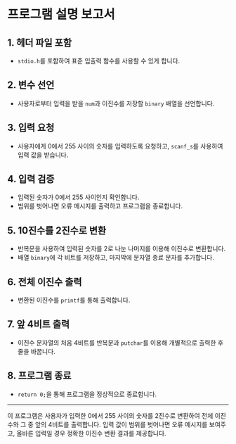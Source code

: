 # 프로그램 설명 보고서

## 1. 헤더 파일 포함
- `stdio.h`를 포함하여 표준 입출력 함수를 사용할 수 있게 합니다.

## 2. 변수 선언
- 사용자로부터 입력을 받을 `num`과 이진수를 저장할 `binary` 배열을 선언합니다.

## 3. 입력 요청
- 사용자에게 0에서 255 사이의 숫자를 입력하도록 요청하고, `scanf_s`를 사용하여 입력 값을 받습니다.

## 4. 입력 검증
- 입력된 숫자가 0에서 255 사이인지 확인합니다. 
- 범위를 벗어나면 오류 메시지를 출력하고 프로그램을 종료합니다.

## 5. 10진수를 2진수로 변환
- 반복문을 사용하여 입력된 숫자를 2로 나눈 나머지를 이용해 이진수로 변환합니다.
- 배열 `binary`에 각 비트를 저장하고, 마지막에 문자열 종료 문자를 추가합니다.

## 6. 전체 이진수 출력
- 변환된 이진수를 `printf`를 통해 출력합니다.

## 7. 앞 4비트 출력
- 이진수 문자열의 처음 4비트를 반복문과 `putchar`를 이용해 개별적으로 출력한 후 줄을 바꿉니다.

## 8. 프로그램 종료
- `return 0;`을 통해 프로그램을 정상적으로 종료합니다.

---

이 프로그램은 사용자가 입력한 0에서 255 사이의 숫자를 2진수로 변환하여 전체 이진수와 그 중 앞의 4비트를 출력합니다. 입력 값이 범위를 벗어나면 오류 메시지를 보여주고, 올바른 입력일 경우 정확한 이진수 변환 결과를 제공합니다.
